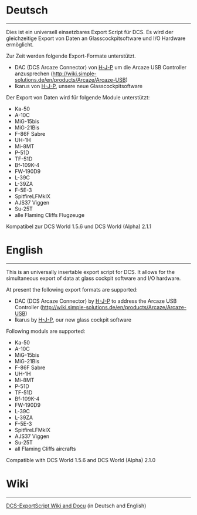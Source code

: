 # Deutsch
---
Dies ist ein universell einsetzbares Export Script für DCS.
Es wird der gleichzeitige Export von Daten an Glasscockpitsoftware und I/O Hardware ermöglicht.

Zur Zeit werden folgende Export-Formate unterstützt.
- DAC (DCS Arcaze Connector) von [H-J-P](https://github.com/H-J-P/DAC/) um die Arcaze USB Controller anzusprechen (http://wiki.simple-solutions.de/en/products/Arcaze/Arcaze-USB)
- Ikarus von [H-J-P](https://github.com/H-J-P/Ikarus), unsere neue Glasscockpitsoftware

Der Export von Daten wird für folgende Module unterstützt:
- Ka-50
- A-10C
- MiG-15bis
- MiG-21Bis
- F-86F Sabre
- UH-1H
- Mi-8MT
- P-51D
- TF-51D
- Bf-109K-4
- FW-190D9
- L-39C
- L-39ZA
- F-5E-3
- SpitfireLFMkIX
- AJS37 Viggen
- Su-25T
- alle Flaming Cliffs Flugzeuge

Kompatibel zur DCS World 1.5.6 und DCS World (Alpha) 2.1.1

# English
---
This is an universally insertable export script for DCS. It allows for the simultaneous export of data at glass cockpit software and I/O hardware.

At present the following export formats are supported:
- DAC (DCS Arcaze Connector) by [H-J-P](https://github.com/H-J-P/DAC/) to address the Arcaze USB Controller (http://wiki.simple-solutions.de/en/products/Arcaze/Arcaze-USB)
- Ikarus by [H-J-P](https://github.com/H-J-P/Ikarus), our new glass cockpit software

Following moduls are supported:
- Ka-50
- A-10C
- MiG-15bis
- MiG-21Bis
- F-86F Sabre
- UH-1H
- Mi-8MT
- P-51D
- TF-51D
- Bf-109K-4
- FW-190D9
- L-39C
- L-39ZA
- F-5E-3
- SpitfireLFMkIX
- AJS37 Viggen
- Su-25T
- all Flaming Cliffs aircrafts

Compatible with DCS World 1.5.6 and DCS World (Alpha) 2.1.0

# Wiki
---
[DCS-ExportScript Wiki and Docu](https://github.com/s-d-a/DCS-ExportScripts/wiki) (in Deutsch and English)

